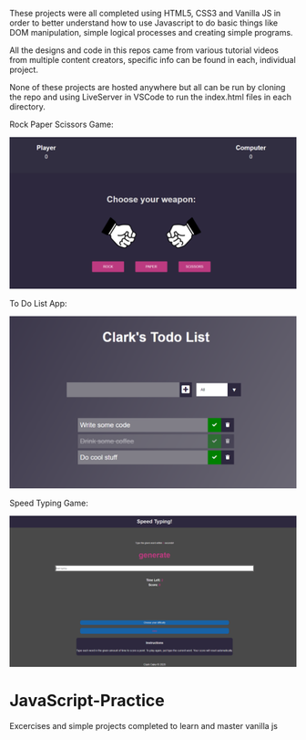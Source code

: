 These projects were all completed using HTML5, CSS3 and Vanilla JS in order to better understand how to use Javascript to do basic things like DOM manipulation, simple logical processes and creating simple programs.

All the designs and code in this repos came from various tutorial videos from multiple content creators, specific info can be found in each, individual project.

None of these projects are hosted anywhere but all can be run by cloning the repo and using LiveServer in VSCode to run the index.html files in each directory.

Rock Paper Scissors Game:

![Screen Cap](https://github.com/Clarko1391/JavaScript-Practice/blob/master/devEd_rock_paper_scissors/img/RockPaperScissorsScreenCap.png)

To Do List App:

![Screen Cap](https://github.com/Clarko1391/JavaScript-Practice/blob/master/devEd_to_do_list/img/toDoListScreenCap.png)

Speed Typing Game:

![Screen Cap](https://github.com/Clarko1391/JavaScript-Practice/blob/master/tM_speed_typing/img/SpeedTypingScreenCap.png)


# JavaScript-Practice
Excercises and simple projects completed to learn and master vanilla js
